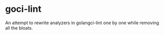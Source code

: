 # goci-lint

An attempt to rewrite analyzers in golangci-lint one by one while removing all the bloats.
